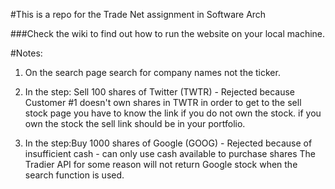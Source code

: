 #This is a repo for the Trade Net assignment in Software Arch

###Check the wiki to find out how to run the website on your local machine.

#Notes:
1. On the search page search for company names not the ticker.

2. In the step: Sell 100 shares of Twitter (TWTR) - Rejected because Customer #1 doesn't own shares in TWTR
in order to get to the sell stock page you have to know the link if you do not own the stock. if you own the stock the sell link should be in your portfolio.

3. In the step:Buy 1000 shares of Google (GOOG) - Rejected because of insufficient cash - can only use cash available to purchase shares 
The Tradier API for some reason will not return Google stock when the search function is used.
